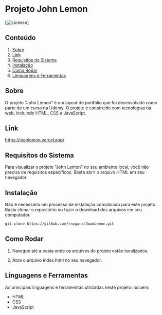 # Projeto John Lemon

[![License](https://img.shields.io/badge/License-MIT-blue.svg)]


## Conteúdo

1. [Sobre](#sobre)
2. [Link](#link)
3. [Requisitos do Sistema](#requisitos-do-sistema)
4. [Instalação](#instalação)
5. [Como Rodar](#como-rodar)
6. [Linguagens e Ferramentas](#linguagens-e-ferramentas)


## Sobre

O projeto "John Lemon" é um layout de portfólio que foi desenvolvido como parte de um curso na Udemy. O projeto é construído com tecnologias da web, incluindo HTML, CSS e JavaScript.


## Link

https://joaolemon.vercel.app/


## Requisitos do Sistema

Para visualizar o projeto "John Lemon" no seu ambiente local, você não precisa de requisitos específicos. Basta abrir o arquivo HTML em seu navegador.


## Instalação

Não é necessário um processo de instalação complicado para este projeto. Basta clonar o repositório ou fazer o download dos arquivos em seu computador.

```bash
git clone https://github.com/rnogara/JoaoLemon.git
```


## Como Rodar

1. Navegue até a pasta onde os arquivos do projeto estão localizados.

2. Abra o arquivo index.html no seu navegador.


## Linguagens e Ferramentas

As principais linguagens e ferramentas utilizadas neste projeto incluem:

- HTML
- CSS
- JavaScript
